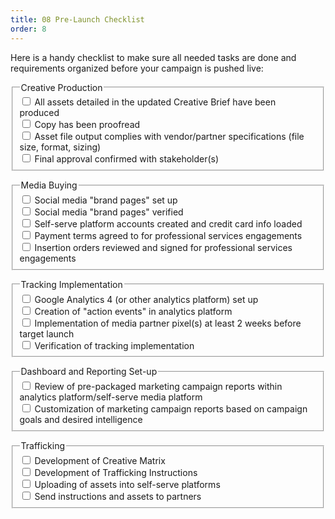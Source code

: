 ```yaml
---
title: 08 Pre-Launch Checklist
order: 8
---
```


Here is a handy checklist to make sure all needed tasks are done and requirements organized before your campaign is pushed live:

<div class="width-full padding-top-2">
    <form class="usa-form-large">
        <fieldset class="usa-fieldset">
            <legend class="usa-legend text-bold">Creative Production</legend>
            <div class="usa-checkbox">
                <input class="usa-checkbox__input" id="creative-production-assets" type="checkbox">
                <label class="usa-checkbox__label" for="creative-production-assets">All assets detailed in the updated Creative Brief have been produced</label>
            </div>
            <div class="usa-checkbox">
                <input class="usa-checkbox__input" id="creative-production-copy" type="checkbox">
                <label class="usa-checkbox__label" for="creative-production-copy">Copy has been proofread</label>
            </div>
            <div class="usa-checkbox">
                <input class="usa-checkbox__input" id="creative-production-file" type="checkbox">
                <label class="usa-checkbox__label" for="creative-production-file">Asset file output complies with vendor/partner specifications (file size, format, sizing)</label>
            </div>
            <div class="usa-checkbox">
                <input class="usa-checkbox__input" id="creative-production-final" type="checkbox">
                <label class="usa-checkbox__label" for="creative-production-final">Final approval confirmed with stakeholder(s)</label>
            </div>
        </fieldset>
    </form>
</div>
<div class="width-full padding-top-2">
    <form class="usa-form-large">
        <fieldset class="usa-fieldset">
            <legend class="usa-legend text-bold">Media Buying</legend>
            <div class="usa-checkbox">
                <input class="usa-checkbox__input" id="media-buying-set-up" type="checkbox">
                <label class="usa-checkbox__label" for="media-buying-set-up">Social media "brand pages" set up</label>
            </div>
            <div class="usa-checkbox">
                <input class="usa-checkbox__input" id="media-buying-verified" type="checkbox">
                <label class="usa-checkbox__label" for="media-buying-verified">Social media "brand pages" verified</label>
            </div>
            <div class="usa-checkbox">
                <input class="usa-checkbox__input" id="media-buying-self-serve" type="checkbox">
                <label class="usa-checkbox__label" for="media-buying-self-serve">Self-serve platform accounts created and credit card info loaded</label>
            </div>
            <div class="usa-checkbox">
                <input class="usa-checkbox__input" id="media-buying-payment" type="checkbox">
                <label class="usa-checkbox__label" for="media-buying-payment">Payment terms agreed to for professional services engagements</label>
            </div>
            <div class="usa-checkbox">
                <input class="usa-checkbox__input" id="media-buying-signed" type="checkbox">
                <label class="usa-checkbox__label" for="media-buying-signed">Insertion orders reviewed and signed for professional services engagements</label>
            </div>
        </fieldset>
    </form>
</div>
<div class="width-full padding-top-2">
    <form class="usa-form-large">
        <fieldset class="usa-fieldset">
            <legend class="usa-legend text-bold">Tracking Implementation</legend>
            <div class="usa-checkbox">
                <input class="usa-checkbox__input" id="tracking-implementation-ga4" type="checkbox">
                <label class="usa-checkbox__label" for="tracking-implementation-ga4">Google Analytics 4 (or other analytics platform) set up</label>
            </div>
            <div class="usa-checkbox">
                <input class="usa-checkbox__input" id="tracking-implementation-action-events" type="checkbox">
                <label class="usa-checkbox__label" for="tracking-implementation-action-events">Creation of "action events" in analytics platform</label>
            </div>
            <div class="usa-checkbox">
                <input class="usa-checkbox__input" id="tracking-implementation-partner" type="checkbox">
                <label class="usa-checkbox__label" for="tracking-implementation-partner">Implementation of media partner pixel(s) at least 2 weeks before target launch</label>
            </div>
            <div class="usa-checkbox">
                <input class="usa-checkbox__input" id="tracking-implementation-verification" type="checkbox">
                <label class="usa-checkbox__label" for="tracking-implementation-verification">Verification of tracking implementation</label>
            </div>
        </fieldset>
    </form>
</div>
<div class="width-full padding-top-2">
    <form class="usa-form-large">
        <fieldset class="usa-fieldset">
            <legend class="usa-legend text-bold">Dashboard and Reporting Set-up</legend>
            <div class="usa-checkbox">
                <input class="usa-checkbox__input" id="dashboard-reporting-review" type="checkbox">
                <label class="usa-checkbox__label" for="dashboard-reporting-review">Review of pre-packaged marketing campaign reports within analytics platform/self-serve media platform</label>
            </div>
            <div class="usa-checkbox">
                <input class="usa-checkbox__input" id="dashboard-reporting-customization" type="checkbox">
                <label class="usa-checkbox__label" for="dashboard-reporting-customization">Customization of marketing campaign reports based on campaign goals and desired intelligence</label>
            </div>
        </fieldset>
    </form>
</div>
<div class="width-full padding-top-2">
    <form class="usa-form-large">
        <fieldset class="usa-fieldset">
            <legend class="usa-legend text-bold">Trafficking</legend>
            <div class="usa-checkbox">
                <input class="usa-checkbox__input" id="trafficking-creative-matrix" type="checkbox">
                <label class="usa-checkbox__label" for="trafficking-creative-matrix">Development of Creative Matrix</label>
            </div>
            <div class="usa-checkbox">
                <input class="usa-checkbox__input" id="trafficking-instructions" type="checkbox">
                <label class="usa-checkbox__label" for="trafficking-instructions">Development of Trafficking Instructions</label>
            </div>
            <div class="usa-checkbox">
                <input class="usa-checkbox__input" id="trafficking-assets-upload" type="checkbox">
                <label class="usa-checkbox__label" for="trafficking-assets-upload">Uploading of assets into self-serve platforms</label>
            </div>
            <div class="usa-checkbox">
                <input class="usa-checkbox__input" id="trafficking-assets-instructions" type="checkbox">
                <label class="usa-checkbox__label" for="trafficking-assets-instructions">Send instructions and assets to partners</label>
            </div>
        </fieldset>
    </form>
</div>

